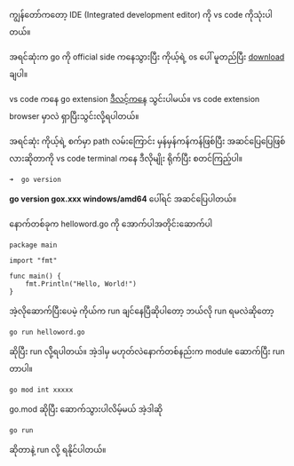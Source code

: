 ကျွန်တော်ကတော့  IDE (Integrated development editor) ကို vs code ကိုသုံးပါတယ်။

အရင်ဆုံးက go ကို official side ကနေသွားပြီး ကိုယ့်ရဲ့ os ပေါ် မူတည်ပြီး [download](https://go.dev/dl/) ချပါ။

vs code ကနေ  go extension [ဒီလင့်ကနေ](https://marketplace.visualstudio.com/items?itemName=golang.Go) သွင်းပါမယ်။
vs code extension browser မှာလဲ ရှာပြီးသွင်းလို့ရပါတယ်။ 

အရင်ဆုံး ကိုယ့်ရဲ့ စက်မှာ path လမ်းကြောင်း မှန်မှန်ကန်ကန်ဖြစ်ပြီး အဆင်ပြေပြေဖြစ်လားဆိုတာကို vs code terminal ကနေ ဒီလိုမျိုး ရိုက်ပြီး စတင်ကြည့်ပါ။

```
➜  go version
```

**go version gox.xxx windows/amd64** ပေါ်ရင် အဆင်ပြေပါတယ်။

နောက်တစ်ခုက  helloword.go ကို အောက်ပါအတိုင်းဆောက်ပါ

```
package main

import "fmt"

func main() {
	fmt.Println("Hello, World!")
}

```

အဲ့လိုဆောက်ပြီးပေမဲ့ ကိုယ်က run ချင်နေပြီဆိုပါတော့ ဘယ်လို run ရမလဲဆိုတော့ 
```
go run helloword.go
```
ဆိုပြီး run လို့်ရပါတယ်။ အဲ့ဒါမှ မဟုတ်လဲနောက်တစ်နည်းက module ဆောက်ပြီး run တာပါ။ 

```
go mod int xxxxx
```
go.mod ဆိုပြီး ဆောက်သွားပါလိမ့်မယ် အဲ့ဒါဆို 

```
go run
```

ဆိုတာနဲ့ run လို့ ရနိုင်ပါတယ်။ 
